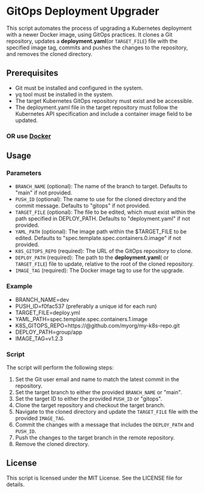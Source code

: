 # GitOps Deployment Upgrader

This script automates the process of upgrading a Kubernetes deployment with a newer Docker image, using GitOps practices. It clones a Git repository, updates a **deployment.yaml**(or `TARGET_FILE`) file with the specified image tag, commits and pushes the changes to the repository, and removes the cloned directory.

## Prerequisites

- Git must be installed and configured in the system.
- yq tool must be installed in the system.
- The target Kubernetes GitOps repository must exist and be accessible.
- The deployment.yaml file in the target repository must follow the Kubernetes API specification and include a container image field to be updated.

 ### OR use [Docker](https://hub.docker.com/r/juniorc07/git-patcher/tags)

## Usage

### Parameters

- `BRANCH_NAME` (optional): The name of the branch to target. Defaults to "main" if not provided.
- `PUSH_ID` (optional): The name to use for the cloned directory and the commit message. Defaults to "gitops" if not provided.
- `TARGET_FILE` (optional): The file to be edited, which must exist within the path specified in DEPLOY_PATH. Defaults to "deployment.yaml" if not provided.
- `YAML_PATH` (optional): The image path within the $TARGET_FILE to be edited. Defaults to "spec.template.spec.containers.0.image" if not provided.
- `K8S_GITOPS_REPO` (required): The URL of the GitOps repository to clone.
- `DEPLOY_PATH` (required): The path to the **deployment.yaml**( or `TARGET_FILE`) file to update, relative to the root of the cloned repository.
- `IMAGE_TAG` (required): The Docker image tag to use for the upgrade.

### Example

- BRANCH_NAME=dev 
- PUSH_ID=f0fac537 (preferably a unique id for each run)
- TARGET_FILE=deploy.yml
- YAML_PATH=spec.template.spec.containers.1.image
- K8S_GITOPS_REPO=https://<token>@github.com/myorg/my-k8s-repo.git
- DEPLOY_PATH=group/app
- IMAGE_TAG=v1.2.3


### Script

The script will perform the following steps:

1. Set the Git user email and name to match the latest commit in the repository.
2. Set the target branch to either the provided `BRANCH_NAME` or "main".
3. Set the target ID to either the provided `PUSH_ID` or "gitops".
4. Clone the target repository and checkout the target branch.
5. Navigate to the cloned directory and update the `TARGET_FILE` file with the provided `IMAGE_TAG`.
6. Commit the changes with a message that includes the `DEPLOY_PATH` and `PUSH_ID`.
7. Push the changes to the target branch in the remote repository.
8. Remove the cloned directory.

## License

This script is licensed under the MIT License. See the LICENSE file for details.